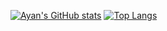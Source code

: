 [![Ayan's GitHub stats](https://github-readme-stats.vercel.app/api?username=petlikarayan&show_icons=true&theme=transparent)](https://github.com/anuraghazra/github-readme-stats)
[![Top Langs](https://github-readme-stats.vercel.app/api/top-langs/?username=petlikarayan)](https://github.com/anuraghazra/github-readme-stats)

